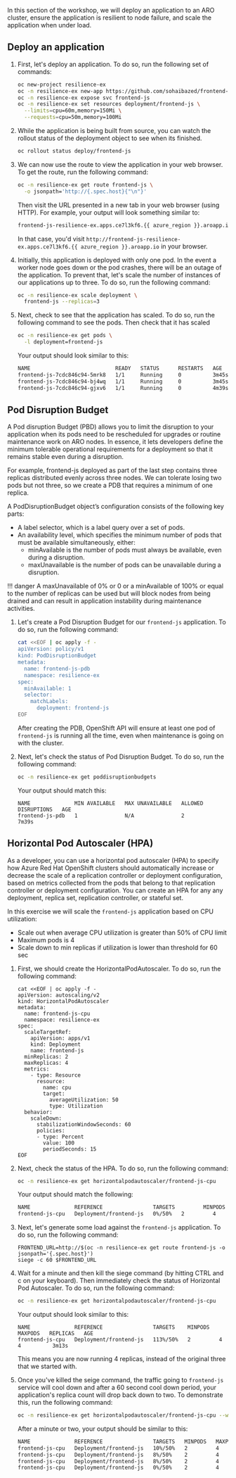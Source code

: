 In this section of the workshop, we will deploy an application to an ARO cluster, ensure the application is resilient to node failure, and scale the application when under load.

## Deploy an application

1. First, let's deploy an application. To do so, run the following set of commands:

    ```bash
    oc new-project resilience-ex
    oc -n resilience-ex new-app https://github.com/sohaibazed/frontend-js.git --name frontend-js
    oc -n resilience-ex expose svc frontend-js
    oc -n resilience-ex set resources deployment/frontend-js \
      --limits=cpu=60m,memory=150Mi \
      --requests=cpu=50m,memory=100Mi
    ```

1. While the application is being built from source, you can watch the rollout status of the deployment object to see when its finished.

    ```bash
    oc rollout status deploy/frontend-js
    ```

1. We can now use the route to view the application in your web browser. To get the route, run the following command:

    ```bash
    oc -n resilience-ex get route frontend-js \
      -o jsonpath='http://{.spec.host}{"\n"}'
    ```

    Then visit the URL presented in a new tab in your web browser (using HTTP). For example, your output will look something similar to:

    ```bash
    frontend-js-resilience-ex.apps.ce7l3kf6.{{ azure_region }}.aroapp.io
    ```

    In that case, you'd visit `http://frontend-js-resilience-ex.apps.ce7l3kf6.{{ azure_region }}.aroapp.io` in your browser.

1. Initially, this application is deployed with only one pod. In the event a worker node goes down or the pod crashes, there will be an outage of the application. To prevent that, let's scale the number of instances of our applications up to three. To do so, run the following command:

    ```bash
    oc -n resilience-ex scale deployment \
      frontend-js --replicas=3
    ```

1. Next, check to see that the application has scaled. To do so, run the following command to see the pods.
Then check that it has scaled

    ```bash
    oc -n resilience-ex get pods \
      -l deployment=frontend-js
    ```

    Your output should look similar to this:

    ```bash
    NAME                           READY   STATUS      RESTARTS   AGE
    frontend-js-7cdc846c94-5mrk8   1/1     Running     0          3m45s
    frontend-js-7cdc846c94-bj4wq   1/1     Running     0          3m45s
    frontend-js-7cdc846c94-gjxv6   1/1     Running     0          4m39s
    ```

## Pod Disruption Budget

A Pod disruption Budget (PBD) allows you to limit the disruption to your application when its pods need to be rescheduled for upgrades or routine maintenance work on ARO nodes. In essence, it lets developers define the minimum tolerable operational requirements for a deployment so that it remains stable even during a disruption.

For example, frontend-js deployed as part of the last step contains three replicas distributed evenly across three nodes. We can tolerate losing two pods but not three, so we create a PDB that requires a minimum of one replica.

A PodDisruptionBudget object’s configuration consists of the following key parts:

- A label selector, which is a label query over a set of pods.
- An availability level, which specifies the minimum number of pods that must be available simultaneously, either:
  - minAvailable is the number of pods must always be available, even during a disruption.
  - maxUnavailable is the number of pods can be unavailable during a disruption.

!!! danger
    A maxUnavailable of 0% or 0 or a minAvailable of 100% or equal to the number of replicas can be used but will block nodes from being drained and can result in application instability during maintenance activities.

1. Let's create a Pod Disruption Budget for our `frontend-js` application. To do so, run the following command:

    ```bash
    cat <<EOF | oc apply -f -
    apiVersion: policy/v1
    kind: PodDisruptionBudget
    metadata:
      name: frontend-js-pdb
      namespace: resilience-ex
    spec:
      minAvailable: 1
      selector:
        matchLabels:
          deployment: frontend-js
    EOF
    ```

    After creating the PDB, OpenShift API will ensure at least one pod of `frontend-js` is running all the time, even when maintenance is going on with the cluster.

1. Next, let's check the status of Pod Disruption Budget. To do so, run the following command:

    ```bash
    oc -n resilience-ex get poddisruptionbudgets
    ```

    Your output should match this:

    ```{.text .no-copy}
    NAME              MIN AVAILABLE   MAX UNAVAILABLE   ALLOWED DISRUPTIONS   AGE
    frontend-js-pdb   1               N/A               2                     7m39s
    ```

## Horizontal Pod Autoscaler (HPA)

As a developer, you can use a horizontal pod autoscaler (HPA) to specify how Azure Red Hat OpenShift clusters should automatically increase or decrease the scale of a replication controller or deployment configuration, based on metrics collected from the pods that belong to that replication controller or deployment configuration. You can create an HPA for any any deployment, replica set, replication controller, or stateful set.

In this exercise we will scale the `frontend-js` application based on CPU utilization:

* Scale out when average CPU utilization is greater than 50% of CPU limit
* Maximum pods is 4
* Scale down to min replicas if utilization is lower than threshold for 60 sec

1. First, we should create the HorizontalPodAutoscaler. To do so, run the following command:

    ```
    cat <<EOF | oc apply -f -
    apiVersion: autoscaling/v2
    kind: HorizontalPodAutoscaler
    metadata:
      name: frontend-js-cpu
      namespace: resilience-ex
    spec:
      scaleTargetRef:
        apiVersion: apps/v1
        kind: Deployment
        name: frontend-js
      minReplicas: 2
      maxReplicas: 4
      metrics:
        - type: Resource
          resource:
            name: cpu
            target:
              averageUtilization: 50
              type: Utilization
      behavior:
        scaleDown:
          stabilizationWindowSeconds: 60
          policies:
          - type: Percent
            value: 100
            periodSeconds: 15
    EOF
    ```

1. Next, check the status of the HPA. To do so, run the following command:

    ```bash
    oc -n resilience-ex get horizontalpodautoscaler/frontend-js-cpu
    ```

    Your output should match the following:

    ```{.txt .no-copy}
    NAME              REFERENCE                TARGETS         MINPODS   MAXPODS   REPLICAS   AGE
    frontend-js-cpu   Deployment/frontend-js   0%/50%   2         4         3          45s
    ```

1. Next, let's generate some load against the `frontend-js` application. To do so, run the following command:

    ```
    FRONTEND_URL=http://$(oc -n resilience-ex get route frontend-js -o jsonpath='{.spec.host}')
    siege -c 60 $FRONTEND_URL
    ```


1. Wait for a minute and then kill the siege command (by hitting CTRL and c on your keyboard). Then immediately check the status of Horizontal Pod Autoscaler. To do so, run the following command:

    ```bash
    oc -n resilience-ex get horizontalpodautoscaler/frontend-js-cpu
    ```

    Your output should look similar to this:

    ```{.text .no-copy}
    NAME              REFERENCE                TARGETS    MINPODS   MAXPODS   REPLICAS   AGE
    frontend-js-cpu   Deployment/frontend-js   113%/50%   2         4         4          3m13s
    ```

    This means you are now running 4 replicas, instead of the original three that we started with.


1. Once you've killed the seige command, the traffic going to `frontend-js` service will cool down and after a 60 second cool down period, your application's replica count will drop back down to two. To demonstrate this, run the following command:

    ```bash
    oc -n resilience-ex get horizontalpodautoscaler/frontend-js-cpu --watch
    ```

    After a minute or two, your output should be similar to this:

    ```bash
    NAME              REFERENCE                TARGETS   MINPODS   MAXPODS   REPLICAS   AGE
    frontend-js-cpu   Deployment/frontend-js   10%/50%   2         4         4          6m55s
    frontend-js-cpu   Deployment/frontend-js   8%/50%    2         4         4          7m1s
    frontend-js-cpu   Deployment/frontend-js   8%/50%    2         4         3          7m16s
    frontend-js-cpu   Deployment/frontend-js   0%/50%    2         4         2          7m31s
    ```